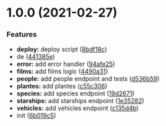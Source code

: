 # 1.0.0 (2021-02-27)


### Features

* **deploy:** deploy script ([8bdf18c](https://github.com/Gio85/swapi-ts-sdk/commit/8bdf18c9bc96bc4db3ec4c26055be820d02ecd71))
* de ([441385e](https://github.com/Gio85/swapi-ts-sdk/commit/441385e25a79afcf320f06c802591459854eed4a))
* **error:** add error handler ([94afe25](https://github.com/Gio85/swapi-ts-sdk/commit/94afe250393d67c8753f435a34a788c27db1d487))
* **films:** add films logic ([4490a31](https://github.com/Gio85/swapi-ts-sdk/commit/4490a31084464b5550611432d06d7b4715589525))
* **people:** add people endpoint and tests ([d536b59](https://github.com/Gio85/swapi-ts-sdk/commit/d536b59e541de9ffc79ae11686b4def2b5f0846a))
* **plantes:** add plantes ([c55c306](https://github.com/Gio85/swapi-ts-sdk/commit/c55c3069cc506e4aeb7cca7383c581a3bcb9c8e0))
* **species:** add species endpoint ([19d2671](https://github.com/Gio85/swapi-ts-sdk/commit/19d2671c5f3a38f00ec42f882ff974248f078132))
* **starships:** add starships endpoint ([1e35282](https://github.com/Gio85/swapi-ts-sdk/commit/1e352827547568fba006ec6f460edd3b6ecc4ce1))
* **vehicles:** add vehicles endpoint ([c135d4b](https://github.com/Gio85/swapi-ts-sdk/commit/c135d4bc7a081ef16b89b7cf60cb2acfcbc6e209))
* init ([6b019c5](https://github.com/Gio85/swapi-ts-sdk/commit/6b019c5ae4243a0af45489bfc011e08b7aa61253))
